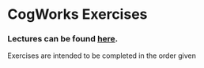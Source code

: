 # CogWorks Exercises

### Lectures can be found [here](rsokl.github.io/cogweb/).
Exercises are intended to be completed in the order given
